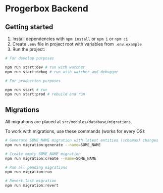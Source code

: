 # Progerbox Backend

## Getting started

1. Install dependencies with `npm install` or `npm i` or `npm ci`
2. Create `.env` file in project root with variables from `.env.example`
3. Run the project:
```bash
# For develop purposes

npm run start:dev # run with watcher
npm run start:debug # run with watcher and debugger

# For production purposes

npm run start # run
npm run start:prod # rebuild and run
```

## Migrations
All migrations are placed at `src/modules/database/migrations`.

To work with migrations, use these commands (works for every OS):
```bash
# Generate SOME_NAME migration with latest entities (schemas) changes 
npm run migration:generate --name=SOME_NAME

# Create empty SOME_NAME migration
npm run migration:create --name=SOME_NAME

# Run all pending migrations
npm run migration:run

# Revert last migration
npm run migration:revert
```
